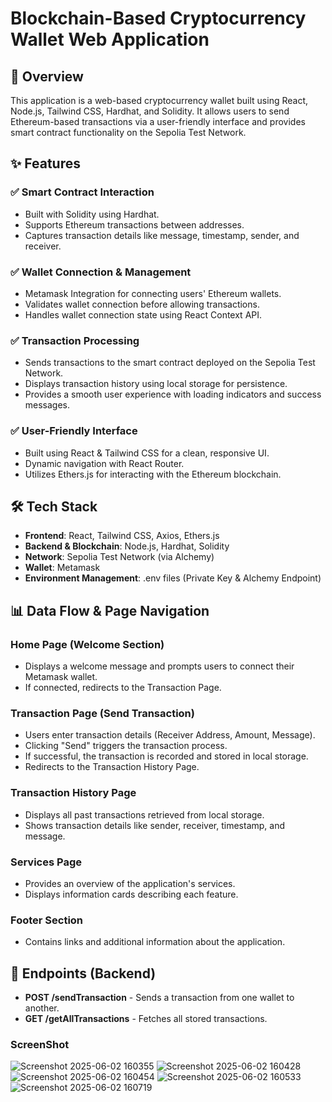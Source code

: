 # Blockchain-Based Cryptocurrency Wallet Web Application

## 🚀 Overview

This application is a web-based cryptocurrency wallet built using React, Node.js, Tailwind CSS, Hardhat, and Solidity. It allows users to send Ethereum-based transactions via a user-friendly interface and provides smart contract functionality on the Sepolia Test Network.

## ✨ Features

### ✅ Smart Contract Interaction
* Built with Solidity using Hardhat.
* Supports Ethereum transactions between addresses.
* Captures transaction details like message, timestamp, sender, and receiver.

### ✅ Wallet Connection & Management
* Metamask Integration for connecting users' Ethereum wallets.
* Validates wallet connection before allowing transactions.
* Handles wallet connection state using React Context API.

### ✅ Transaction Processing
* Sends transactions to the smart contract deployed on the Sepolia Test Network.
* Displays transaction history using local storage for persistence.
* Provides a smooth user experience with loading indicators and success messages.

### ✅ User-Friendly Interface
* Built using React & Tailwind CSS for a clean, responsive UI.
* Dynamic navigation with React Router.
* Utilizes Ethers.js for interacting with the Ethereum blockchain.

## 🛠 Tech Stack

* **Frontend**: React, Tailwind CSS, Axios, Ethers.js
* **Backend & Blockchain**: Node.js, Hardhat, Solidity
* **Network**: Sepolia Test Network (via Alchemy)
* **Wallet**: Metamask
* **Environment Management**: .env files (Private Key & Alchemy Endpoint)

## 📊 Data Flow & Page Navigation

### **Home Page (Welcome Section)**
* Displays a welcome message and prompts users to connect their Metamask wallet.
* If connected, redirects to the Transaction Page.

### **Transaction Page (Send Transaction)**
* Users enter transaction details (Receiver Address, Amount, Message).
* Clicking "Send" triggers the transaction process.
* If successful, the transaction is recorded and stored in local storage.
* Redirects to the Transaction History Page.

### **Transaction History Page**
* Displays all past transactions retrieved from local storage.
* Shows transaction details like sender, receiver, timestamp, and message.

### **Services Page**
* Provides an overview of the application's services.
* Displays information cards describing each feature.

### **Footer Section**
* Contains links and additional information about the application.

## 📌 Endpoints (Backend)

* **POST /sendTransaction** - Sends a transaction from one wallet to another.
* **GET /getAllTransactions** - Fetches all stored transactions.

### ScreenShot
![Screenshot 2025-06-02 160355](https://github.com/user-attachments/assets/1407f228-fb12-4e80-91b3-de82187316c7)
![Screenshot 2025-06-02 160428](https://github.com/user-attachments/assets/ce9bf7cc-439e-459a-9330-8d3644bdf469)
![Screenshot 2025-06-02 160454](https://github.com/user-attachments/assets/3a325339-a8f8-4d99-81d6-0cbf6d0ec063)
![Screenshot 2025-06-02 160533](https://github.com/user-attachments/assets/5ea246b1-3ee1-43d8-a76a-8f80576e89e0)
![Screenshot 2025-06-02 160719](https://github.com/user-attachments/assets/d69cc9ec-40e9-406b-bf13-8049611b0325)

